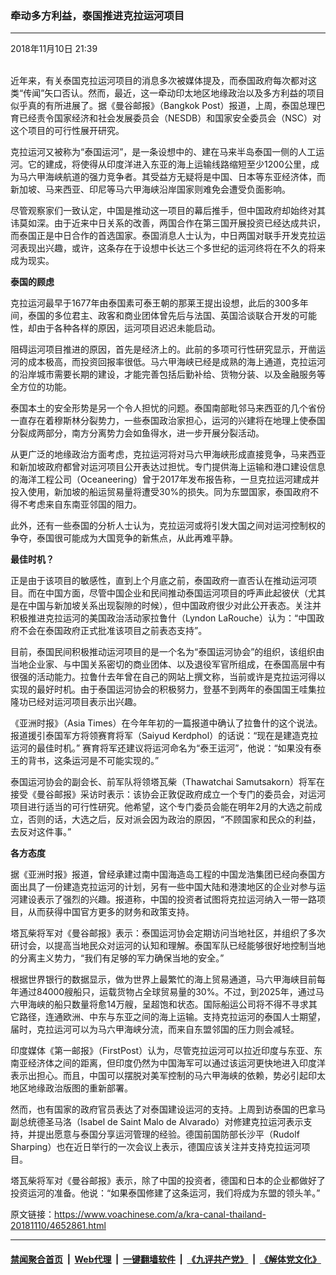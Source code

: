 ### 牵动多方利益，泰国推进克拉运河项目
------------------------

<div class="published">
 <span class="date" title="中国时间">
  <time datetime="2018-11-10T21:39:21+08:00">
   2018年11月10日 21:39
  </time>
 </span>
</div>
<br/>
<div class="wsw">
 <p>
  近年来，有关泰国克拉运河项目的消息多次被媒体提及，而泰国政府每次都对这类“传闻”矢口否认。然而，最近，这一牵动印太地区地缘政治以及多方利益的项目似乎真的有所进展了。据《曼谷邮报》（Bangkok Post）报道，上周，泰国总理巴育已经责令国家经济和社会发展委员会（NESDB）和国家安全委员会（NSC）对这个项目的可行性展开研究。
 </p>
 <p>
  克拉运河又被称为“泰国运河”，是一条设想中的、建在马来半岛泰国一侧的人工运河。它的建成，将使得从印度洋进入东亚的海上运输线路缩短至少1200公里，成为马六甲海峡航道的强力竞争者。其受益方无疑将是中国、日本等东亚经济体，而新加坡、马来西亚、印尼等马六甲海峡沿岸国家则难免会遭受负面影响。
 </p>
 <p>
  尽管观察家们一致认定，中国是推动这一项目的幕后推手，但中国政府却始终对其讳莫如深。由于近来中日关系的改善，两国合作在第三国开展投资已经达成共识，而泰国正是中日合作的首选国家。泰国消息人士认为，中日两国对联手开发克拉运河表现出兴趣，或许，这条存在于设想中长达三个多世纪的运河终将在不久的将来成为现实。
 </p>
 <p>
  <strong>
   泰国的顾虑
  </strong>
 </p>
 <p>
  克拉运河最早于1677年由泰国素可泰王朝的那莱王提出设想，此后的300多年间，泰国的多位君主、政客和商业团体曾先后与法国、英国洽谈联合开发的可能性，却由于各种各样的原因，运河项目迟迟未能启动。
 </p>
 <p>
  阻碍运河项目推进的原因，首先是经济上的。此前的多项可行性研究显示，开凿运河的成本极高，而投资回报率很低。马六甲海峡已经是成熟的海上通道，克拉运河的沿岸城市需要长期的建设，才能完善包括后勤补给、货物分装、以及金融服务等全方位的功能。
 </p>
 <p>
  泰国本土的安全形势是另一个令人担忧的问题。泰国南部毗邻马来西亚的几个省份一直存在着穆斯林分裂势力，一些泰国政治家担心，运河的兴建将在地理上使泰国分裂成两部分，南方分离势力会如鱼得水，进一步开展分裂活动。
 </p>
 <p>
  从更广泛的地缘政治方面考虑，克拉运河将对马六甲海峡形成直接竞争，马来西亚和新加坡政府都曾对运河项目公开表达过担忧。专门提供海上运输和港口建设信息的海洋工程公司（Oceaneering）曾于2017年发布报告称，一旦克拉运河建成并投入使用，新加坡的船运贸易量将遭受30%的损失。同为东盟国家，泰国政府不得不考虑来自东南亚邻国的阻力。
 </p>
 <p>
  此外，还有一些泰国的分析人士认为，克拉运河或将引发大国之间对运河控制权的争夺，泰国很可能成为大国竞争的新焦点，从此再难平静。
 </p>
 <p>
  <strong>
   最佳时机？
  </strong>
 </p>
 <p>
  正是由于该项目的敏感性，直到上个月底之前，泰国政府一直否认在推动运河项目。而在中国方面，尽管中国企业和民间推动泰国运河项目的呼声此起彼伏（尤其是在中国与新加坡关系出现裂隙的时候），但中国政府很少对此公开表态。关注并积极推进克拉运河的美国政治活动家拉鲁什（Lyndon LaRouche）认为：“中国政府不会在泰国政府正式批准该项目之前表态支持”。
 </p>
 <p>
  目前，泰国民间积极推动运河项目的是一个名为“泰国运河协会”的组织，该组织由当地企业家、与中国关系密切的商业团体、以及退役军官所组成，在泰国高层中有很强的活动能力。拉鲁什去年曾在自己的网站上撰文称，当前或许是克拉运河得以实现的最好时机。由于泰国运河协会的积极努力，登基不到两年的泰国国王哇集拉隆功已经对运河项目表示出兴趣。
 </p>
 <p>
  《亚洲时报》（Asia Times）在今年年初的一篇报道中确认了拉鲁什的这个说法。报道援引泰国军方将领赛育将军（Saiyud Kerdphol）的话说：“现在是建造克拉运河的最佳时机。” 赛育将军还建议将运河命名为“泰王运河”，他说：“如果没有泰王的背书，这条运河是不可能实现的。”
 </p>
 <p>
  泰国运河协会的副会长、前军队将领塔瓦柴（Thawatchai Samutsakorn）将军在接受《曼谷邮报》采访时表示：该协会正敦促政府成立一个专门的委员会，对运河项目进行适当的可行性研究。他希望，这个专门委员会能在明年2月的大选之前成立，否则的话，大选之后，反对派会因为政治的原因，“不顾国家和民众的利益，去反对这件事。”
 </p>
 <p>
  <strong>
   各方态度
  </strong>
 </p>
 <p>
  据《亚洲时报》报道，曾经承建过南中国海造岛工程的中国龙浩集团已经向泰国方面出具了一份建造克拉运河的计划，另有一些中国大陆和港澳地区的企业对参与运河建设表示了强烈的兴趣。报道称，中国的投资者试图将克拉运河纳入一带一路项目，从而获得中国官方更多的财务和政策支持。
 </p>
 <p>
  塔瓦柴将军对《曼谷邮报》表示：泰国运河协会定期访问当地社区，并组织了多次研讨会，以提高当地民众对运河的认知和理解。泰国军队已经能够很好地控制当地的分离主义势力，“我们有足够的军力确保当地的安全。”
 </p>
 <p>
  根据世界银行的数据显示，做为世界上最繁忙的海上贸易通道，马六甲海峡目前每年通过84000艘船只，运载货物占全球贸易量的30%。不过，到2025年，通过马六甲海峡的船只数量将愈14万艘，呈超饱和状态。国际船运公司将不得不寻求其它路径，连通欧洲、中东与东亚之间的海上运输。支持克拉运河的泰国人士期望，届时，克拉运河可以为马六甲海峡分流，而来自东盟邻国的压力则会减轻。
 </p>
 <p>
  印度媒体《第一邮报》（FirstPost）认为，尽管克拉运河可以拉近印度与东亚、东南亚经济体之间的距离，但印度仍然为中国海军可以通过该运河更快地进入印度洋表示出担心。而且，中国可以摆脱对美军控制的马六甲海峡的依赖，势必引起印太地区地缘政治版图的重新部署。
 </p>
 <p>
  然而，也有国家的政府官员表达了对泰国建设运河的支持。上周到访泰国的巴拿马副总统德圣马洛（Isabel de Saint Malo de Alvarado）对修建克拉运河表示支持，并提出愿意与泰国分享运河管理的经验。德国前国防部长沙平（Rudolf Sharping）也在近日举行的一次会议上表示，德国应该关注并支持克拉运河项目。
 </p>
 <p>
  塔瓦柴将军对《曼谷邮报》表示，除了中国的投资者，德国和日本的企业都做好了投资运河的准备。他说：“如果泰国修建了这条运河，我们将成为东盟的领头羊。”
 </p>
 <p>
 </p>
</div>

原文链接：https://www.voachinese.com/a/kra-canal-thailand-20181110/4652861.html


------------------------
#### [禁闻聚合首页](https://github.com/gfw-breaker/banned-news/blob/master/README.md) &nbsp;|&nbsp; [Web代理](https://github.com/gfw-breaker/open-proxy/blob/master/README.md) &nbsp;|&nbsp;  [一键翻墙软件](https://github.com/gfw-breaker/nogfw/blob/master/README.md) &nbsp;|&nbsp; [《九评共产党》](https://github.com/gfw-breaker/9ping.md/blob/master/README.md#九评之一评共产党是什么) &nbsp;|&nbsp; [《解体党文化》](https://github.com/gfw-breaker/jtdwh.md/blob/master/README.md#绪论)